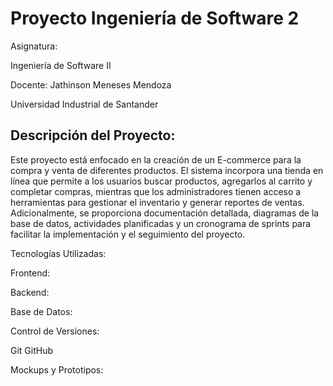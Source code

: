 # Proyecto Ingeniería de Software 2

Asignatura:

Ingeniería de Software II

Docente: Jathinson Meneses Mendoza

Universidad Industrial de Santander

## 
## Descripción del Proyecto:
Este proyecto está enfocado en la creación de un E-commerce para la compra y venta de diferentes productos. El sistema incorpora una tienda en línea que permite a los usuarios buscar productos, agregarlos al carrito y completar compras, mientras que los administradores tienen acceso a herramientas para gestionar el inventario y generar reportes de ventas. Adicionalmente, se proporciona documentación detallada, diagramas de la base de datos, actividades planificadas y un cronograma de sprints para facilitar la implementación y el seguimiento del proyecto.

Tecnologías Utilizadas:

Frontend:

Backend:

Base de Datos:

Control de Versiones:

Git GitHub

Mockups y Prototipos:
